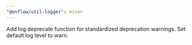 ```yaml
---
"@onflow/util-logger": minor
---
```


Add log.deprecate function for standardized deprecation warnings. Set default log level to warn.
